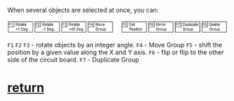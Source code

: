 When several objects are selected at once, you can:

![](pictures/fp_group.png)

`F1` `F2` `F3` - rotate objects by an integer angle.
`F4` - Move Group
`F5` - shift the position by a given value along the X and Y axis.
`F6` - flip or flip to the other side of the circuit board.
`F7` - Duplicate Group

# [return](How_to.md)
